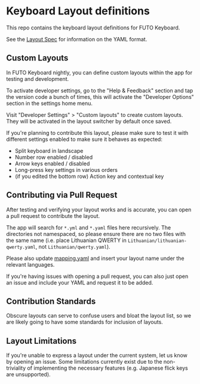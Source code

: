 # Keyboard Layout definitions

This repo contains the keyboard layout definitions for FUTO Keyboard.

See the [Layout Spec](LayoutSpec.md) for information on the YAML format.

## Custom Layouts

In FUTO Keyboard nightly, you can define custom layouts within the app for testing and development.

To activate developer settings, go to the "Help & Feedback" section and tap the version code a bunch
of times, this will activate the "Developer Options" section in the settings home menu.

Visit "Developer Settings" > "Custom layouts" to create custom layouts. They will be activated
in the layout switcher by default once saved.

If you're planning to contribute this layout, please make sure to test it with different settings
enabled to make sure it behaves as expected:
* Split keyboard in landscape
* Number row enabled / disabled
* Arrow keys enabled / disabled
* Long-press key settings in various orders
* (if you edited the bottom row) Action key and contextual key

## Contributing via Pull Request

After testing and verifying your layout works and is accurate, you can open a pull request to
contribute the layout.

The app will search for `*.yml` and `*.yaml` files here recursively. The directories not namespaced,
so please ensure there are no two files with the same name (i.e. place Lithuanian QWERTY in
`Lithuanian/lithuanian-qwerty.yaml`, not `Lithuanian/qwerty.yaml`).

Please also update [mapping.yaml](mapping.yaml) and insert your layout name under the relevant
languages.

If you're having issues with opening a pull request, you can also just open an issue and include
your YAML and request it to be added.

## Contribution Standards

Obscure layouts can serve to confuse users and bloat the layout list, so we are likely going to have
some standards for inclusion of layouts.

## Layout Limitations

If you're unable to express a layout under the current system, let us know by opening an issue.
Some limitations currently exist due to the non-triviality of implementing the necessary features
(e.g. Japanese flick keys are unsupported).